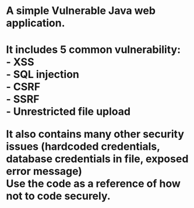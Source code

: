 <h1>A simple Vulnerable Java web application.<h1>
  <b>It includes 5 common vulnerability:</b><br>
- XSS<br>
- SQL injection<br>
- CSRF<br>
- SSRF<br>
- Unrestricted file upload<br>

<b>It also contains many other security issues (hardcoded credentials, database credentials in file, exposed error message)</b><br>
Use the code as a reference of how not to code securely.
